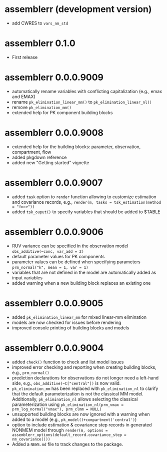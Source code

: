 # assemblerr (development version)
* add CWRES to `vars_nm_std`

# assemblerr 0.1.0
* First release

# assemblerr 0.0.0.9009
* automatically rename variables with conflicting capitalization (e.g., emax and EMAX)
* rename `pk_elimination_linear_mm()` to `pk_elimination_linear_nl()`
* remove `pk_elimination_mm()`
* extended help for PK component building blocks

# assemblerr 0.0.0.9008
* extended help for the building blocks: parameter, observation, compartment, flow 
* added pkgdown reference
* added new "Getting started" vignette

# assemblerr 0.0.0.9007 
* added `task` option to `render` function allowing to customize estimation and covariance records, e.g., `render(m, tasks = tsk_estimation(method = "foce"))`
* added `tsk_ouput()` to specify variables that should be added to $TABLE

# assemblerr 0.0.0.9006 
* RUV variance can be specified in the observation model `obs_additive(~conc, var_add = 2)`
* default parameter values for PK components
* parameter values can be defined when specifying parameters `prm_normal("k", mean = 1, var = 1)`
* variables that are not defined in the model are automatically added as input variables 
* added warning when a new building block replaces an existing one

# assemblerr 0.0.0.9005 
* added `pk_elimination_linear_mm` for mixed linear-mm elimination
* models are now checked for issues before rendering
* improved console printing of building blocks and models

# assemblerr 0.0.0.9004
* added `check()` function to check and list model issues  
* improved error checking and reporting when creating building blocks, e.g., `prm_normal()`
* prediction declarations for observations do not longer need a left-hand side, e.g., `obs_additive(~C["central"])` is now valid.
* `pk_elimination_mm` has been replaced with `pk_elimination_nl` to clarify that the default parameterization is not the classical MM model. Additionally, `pk_elimination_nl` allows selecting the classical parameterization using `pk_elimination_nl(prm_vmax = prm_log_normal("vmax"), prm_clmm = NULL)`
* unsupported building blocks are now ignored with a warning when added to a model (e.g., `pk_model()+compartment('central')`) 
* option to include estimation & covariance step records in generated NONMEM model through `render(m, options = assemblerr_options(default_record.covariance_step = nm_covariance()))`
* Added a `NEWS.md` file to track changes to the package.
